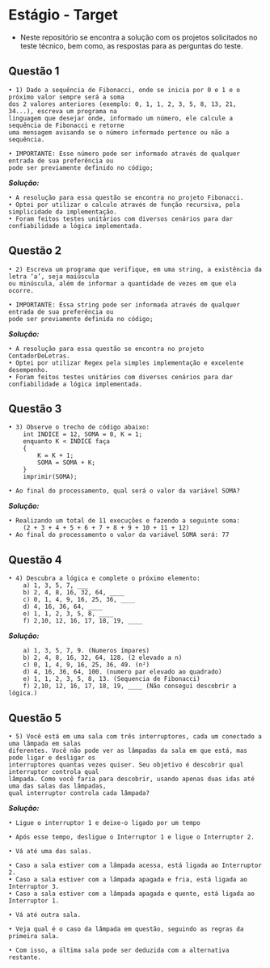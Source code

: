 ﻿# Estágio - Target
- Neste repositório se encontra a solução com os projetos solicitados no teste técnico, bem como, as respostas para as perguntas do teste.

## Questão 1
	• 1) Dado a sequência de Fibonacci, onde se inicia por 0 e 1 e o próximo valor sempre será a soma 
 	dos 2 valores anteriores (exemplo: 0, 1, 1, 2, 3, 5, 8, 13, 21, 34...), escreva um programa na 
  	linguagem que desejar onde, informado um número, ele calcule a sequência de Fibonacci e retorne 
   	uma mensagem avisando se o número informado pertence ou não a sequência.

	• IMPORTANTE: Esse número pode ser informado através de qualquer entrada de sua preferência ou 
 	pode ser previamente definido no código;
***Solução:***

	• A resolução para essa questão se encontra no projeto Fibonacci. 
 	• Optei por utilizar o calculo através de função recursiva, pela simplicidade da implementação.
	• Foram feitos testes unitários com diversos cenários para dar confiabilidade a lógica implementada.

## Questão 2
	• 2) Escreva um programa que verifique, em uma string, a existência da letra ‘a’, seja maiúscula 
 	ou minúscula, além de informar a quantidade de vezes em que ela ocorre.

	• IMPORTANTE: Essa string pode ser informada através de qualquer entrada de sua preferência ou 
 	pode ser previamente definida no código;
***Solução:***

	• A resolução para essa questão se encontra no projeto ContadorDeLetras. 
 	• Optei por utilizar Regex pela simples implementação e excelente desempenho.
	• Foram feitos testes unitários com diversos cenários para dar confiabilidade a lógica implementada.

## Questão 3
	• 3) Observe o trecho de código abaixo: 
		int INDICE = 12, SOMA = 0, K = 1; 
		enquanto K < INDICE faça 
		{ 
		    K = K + 1; 
		    SOMA = SOMA + K; 
		} 
		imprimir(SOMA);

	• Ao final do processamento, qual será o valor da variável SOMA?
***Solução:***
	
	• Realizando um total de 11 execuções e fazendo a seguinte soma: 
 		(2 + 3 + 4 + 5 + 6 + 7 + 8 + 9 + 10 + 11 + 12) 
	• Ao final do processamento o valor da variável SOMA será: 77

## Questão 4
	• 4) Descubra a lógica e complete o próximo elemento:
		a) 1, 3, 5, 7, ___
		b) 2, 4, 8, 16, 32, 64, ____
		c) 0, 1, 4, 9, 16, 25, 36, ____
		d) 4, 16, 36, 64, ____
		e) 1, 1, 2, 3, 5, 8, ____
		f) 2,10, 12, 16, 17, 18, 19, ____
***Solução:***
	
		a) 1, 3, 5, 7, 9. (Numeros ímpares)
		b) 2, 4, 8, 16, 32, 64, 128. (2 elevado a n)
		c) 0, 1, 4, 9, 16, 25, 36, 49. (n²)
		d) 4, 16, 36, 64, 100. (numero par elevado ao quadrado)
		e) 1, 1, 2, 3, 5, 8, 13. (Sequencia de Fibonacci)
		f) 2,10, 12, 16, 17, 18, 19, ____ (Não consegui descobrir a lógica.)

## Questão 5
	• 5) Você está em uma sala com três interruptores, cada um conectado a uma lâmpada em salas 
 	diferentes. Você não pode ver as lâmpadas da sala em que está, mas pode ligar e desligar os 
  	interruptores quantas vezes quiser. Seu objetivo é descobrir qual interruptor controla qual 
   	lâmpada. Como você faria para descobrir, usando apenas duas idas até uma das salas das lâmpadas, 
    qual interruptor controla cada lâmpada?  
***Solução:***
	
	• Ligue o interruptor 1 e deixe-o ligado por um tempo

	• Após esse tempo, desligue o Interruptor 1 e ligue o Interruptor 2.

	• Vá até uma das salas.

	• Caso a sala estiver com a lâmpada acessa, está ligada ao Interruptor 2.
	• Caso a sala estiver com a lâmpada apagada e fria, está ligada ao Interruptor 3.
	• Caso a sala estiver com a lâmpada apagada e quente, está ligada ao Interruptor 1.

	• Vá até outra sala.

	• Veja qual é o caso da lâmpada em questão, seguindo as regras da primeira sala.

	• Com isso, a última sala pode ser deduzida com a alternativa restante.
		
